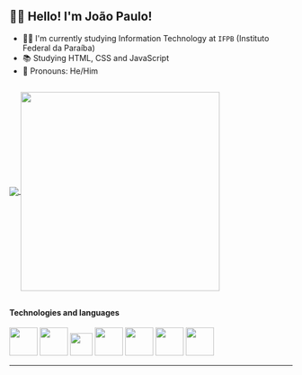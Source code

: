 ## 👨‍💻 Hello! I'm João Paulo!

- 👨‍🎓 I'm currently studying Information Technology at `IFPB` (Instituto Federal da Paraíba)
- 📚 Studying HTML, CSS and JavaScript
- 👦 Pronouns: He/Him

##

<a href="https://github.com/jpdevv">
  <img align="center" src="https://github-readme-stats.vercel.app/api?username=jpdevv&count_private=true&theme=transparent&show_icons=true&include_all_commits=true"/>
</a>
<a href="https://github.com/jpdevv">
  <img align="center" width=354px src="https://github-readme-stats.vercel.app/api/top-langs/?username=jpdevv&layout=compact&theme=transparent" />
</a>

##

#### Technologies and languages

<div class="tech">
    <img src="https://cdn.jsdelivr.net/gh/devicons/devicon@latest/icons/html5/html5-original-wordmark.svg" height="50" width="50" />
    <img src="https://cdn.jsdelivr.net/gh/devicons/devicon@latest/icons/css3/css3-original-wordmark.svg" height="50" width="50" />
    <img src="https://cdn.jsdelivr.net/gh/devicons/devicon@latest/icons/javascript/javascript-original.svg" height="40" width="40" />
    <img src="https://cdn.jsdelivr.net/gh/devicons/devicon@latest/icons/java/java-original-wordmark.svg" height="50" width="50" />
    <img src="https://cdn.jsdelivr.net/gh/devicons/devicon@latest/icons/php/php-original.svg" height="50" width="50" />
    <img src="https://cdn.jsdelivr.net/gh/devicons/devicon@latest/icons/python/python-original-wordmark.svg" height="50" width="50" />
    <img src="https://cdn.jsdelivr.net/gh/devicons/devicon@latest/icons/electron/electron-original.svg" height="50" width="50" />
</div>

<hr>
